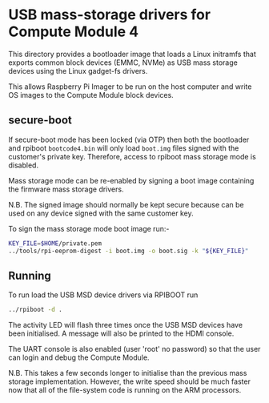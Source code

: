 # USB mass-storage drivers for Compute Module 4

This directory provides a bootloader image that loads a Linux
initramfs that exports common block devices (EMMC, NVMe) as
USB mass storage devices using the Linux gadget-fs drivers.

This allows Raspberry Pi Imager to be run on the host computer
and write OS images to the Compute Module block devices.

## secure-boot
If secure-boot mode has been locked (via OTP) then both the
bootloader and rpiboot `bootcode4.bin` will only load `boot.img`
files signed with the customer's private key. Therefore, access
to rpiboot mass storage mode is disabled.

Mass storage mode can be re-enabled by signing a boot image
containing the firmware mass storage drivers.

N.B. The signed image should normally be kept secure because can
be used on any device signed with the same customer key.

To sign the mass storage mode boot image run:-
```bash
KEY_FILE=$HOME/private.pem
../tools/rpi-eeprom-digest -i boot.img -o boot.sig -k "${KEY_FILE}"
```

## Running
To run load the USB MSD device drivers via RPIBOOT run
```bash
../rpiboot -d .
```

The activity LED will flash three times once the USB MSD
devices have been initialised. A message will also be printed
to the HDMI console.

The UART console is also enabled (user 'root' no password)
so that the user can login and debug the Compute Module.

N.B. This takes a few seconds longer to initialise than the 
previous mass storage implementation. However, the write speed
should be much faster now that all of the file-system code
is running on the ARM processors.
